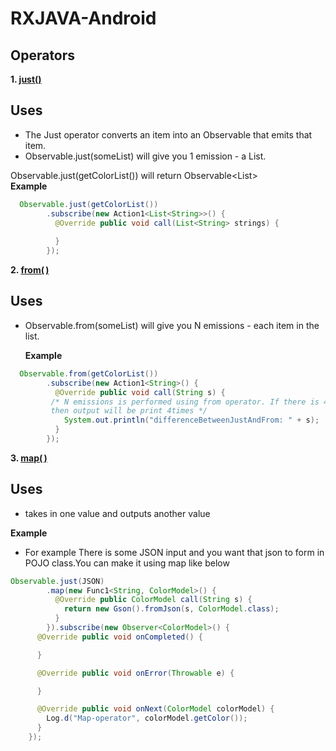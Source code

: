 # RXJAVA-Android

## Operators

**1. [just()](http://reactivex.io/documentation/operators/just.html)** <br>
  ## Uses <br>
 * The Just operator converts an item into an Observable that emits that item.
 * Observable.just(someList) will give you 1 emission - a List.
 
 Observable.just(getColorList()) will return Observable<List<String>> <br>
   **Example**
```java
  Observable.just(getColorList())
        .subscribe(new Action1<List<String>>() {
          @Override public void call(List<String> strings) { 
             
          } 
        });
```
 **2. [from( )](http://reactivex.io/documentation/operators/from.html)** <br>
   ## Uses <br>
 * Observable.from(someList) will give you N emissions - each item in the list.
 

   **Example**<br>
   
```java
  Observable.from(getColorList())
        .subscribe(new Action1<String>() {
          @Override public void call(String s) {
         /* N emissions is performed using from operator. If there is 4 items in getColorList() 
         then output will be print 4times */
            System.out.println("differenceBetweenJustAndFrom: " + s);
          }
        });
```
  
   **3. [map( )](http://reactivex.io/documentation/operators/map.html)** <br>
   ## Uses <br>
   * takes in one value and outputs another value
 

   **Example**<br>
   - For example There is some JSON input and you want that json to form in POJO class.You can make it using map like below
   
```java
Observable.just(JSON)
        .map(new Func1<String, ColorModel>() {
          @Override public ColorModel call(String s) {
            return new Gson().fromJson(s, ColorModel.class);
          }
        }).subscribe(new Observer<ColorModel>() {
      @Override public void onCompleted() {

      }

      @Override public void onError(Throwable e) {

      }

      @Override public void onNext(ColorModel colorModel) {
        Log.d("Map-operator", colorModel.getColor());
      }
    });
```
